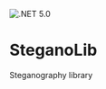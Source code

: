![.NET 5.0](https://github.com/asmie/SteganoLib/actions/workflows/dotnet.yml/badge.svg)
# SteganoLib
Steganography library
